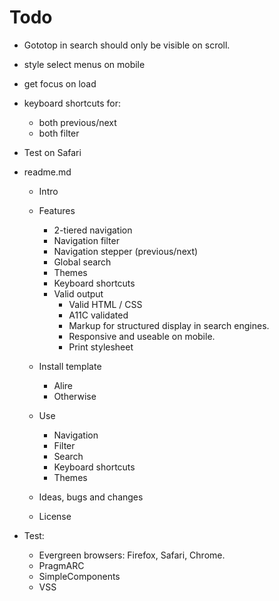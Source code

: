 # Todo

- Gototop in search should only be visible on scroll.
- style select menus on mobile

- get focus on load
- keyboard shortcuts for:
  - both previous/next
  - both filter

- Test on Safari

- readme.md
  - Intro

  - Features
    - 2-tiered navigation
    - Navigation filter
    - Navigation stepper (previous/next)
    - Global search
    - Themes
    - Keyboard shortcuts
    - Valid output
      - Valid HTML / CSS
      - A11C validated
      - Markup for structured display in search engines.
      - Responsive and useable on mobile.
      - Print stylesheet

  - Install template
    - Alire
    - Otherwise

  - Use
    - Navigation
    - Filter
    - Search
    - Keyboard shortcuts
    - Themes

  - Ideas, bugs and changes
  - License

- Test:
  - Evergreen browsers: Firefox, Safari, Chrome.
  - PragmARC
  - SimpleComponents
  - VSS
